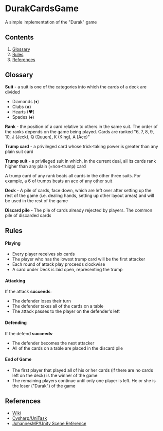 # DurakCardsGame

A simple implementation of the "Durak" game

## Contents
1. [Glossary](#Glossary)
2. [Rules](#Rules)
3. [References](#References)

## Glossary  
**Suit** - a suit is one of the categories into which the cards of a deck are divided
  - Diamonds (♦)
  - Clubs (♣)
  - Hearts (♥)
  - Spades (♠)

**Rank** - the position of a card relative to others in the same suit. The order of the ranks depends on the game being played. Cards are ranked "6, 7, 8, 9, 10, J (Jeck), Q (Quuen), K (King), A (Ace)"

**Trump card** - a privileged card whose trick-taking power is greater than any plain suit card

**Trump suit** - a privileged suit in which, in the current deal, all its cards rank higher than any plain (=non-trump) card

A trump card of any rank beats all cards in the other three suits. For example, a 6 of trumps beats an ace of any other suit

**Deck** - A pile of cards, face down, which are left over after setting up the rest of the game (i.e. dealing hands, setting up other layout areas) and will be used in the rest of the game

**Discard pile** - The pile of cards already rejected by players. The common pile of discarded cards

## Rules
#### Playing
- Every player receives six cards
- The player who has the lowest trump card will be the first attacker
- Each round of attack play proceeds clockwise
- A card under Deck is laid open, representing the trump
 
#### Attacking
If the attack **succeeds**:
  - The defender loses their turn
  - The defender takes all of the cards on a table
  - The attack passes to the player on the defender's left

#### Defending
If the defend **succeeds**:
- The defender becomes the next attacker
- All of the cards on a table are placed in the discard pile

#### End of Game
- The first player that played all of his or her cards (if there are no cards left on the deck) is the winner of the game
- The remaining players continue until only one player is left. He or she is the loser ("Durak") of the game

## References
- [Wiki](https://en.wikipedia.org/wiki/Durak)
- [Cysharp/UniTask](https://github.com/Cysharp/UniTask)
- [JohannesMP/Unity Scene Reference](https://github.com/JohannesMP/unity-scene-reference)
